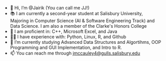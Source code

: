 - 👋 Hi, I’m @Jairik (You can call me JJ!)
- 📚 I am currently a second-year student at Salisbury University, Majoring in Computer Science (AI & Software Engineering Track) and Data Science. I am also a member of the Clarke's Honors College
- 🏅 I am proficient in: C++, Microsoft Excel, and Java
- 👨‍💻 I have experience with: Python, Linux, R, and Github
- 🌱 I’m currently studying Advanced Data Structures and Algortihms, OOP Programming and GUI Implementation, and Intro to R.
- 📫 You can reach me through jmccauley4@gulls.salisbury.edu

<!---
Jairik/Jairik is a ✨ special ✨ repository because its `README.md` (this file) appears on your GitHub profile.
You can click the Preview link to take a look at your changes.
--->
